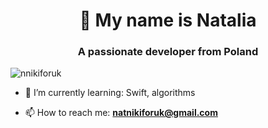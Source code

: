 <h1 align="center">👋 My name is Natalia</h1>
<h3 align="center">A passionate developer from Poland</h3>
<img src="https://komarev.com/ghpvc/?username=nnikiforuk&label=Profile%20views&color=0e75b6&style=flat" alt="nnikiforuk" />

- 🌱 I’m currently learning: Swift, algorithms

- 📫 How to reach me: **natnikiforuk@gmail.com**
